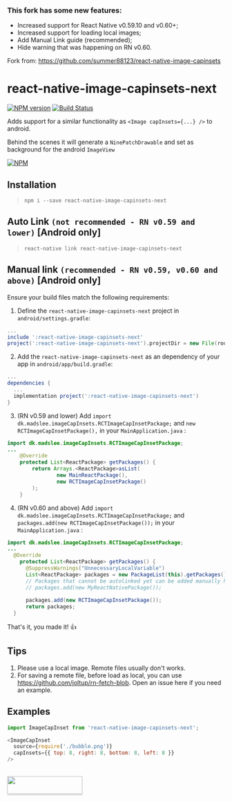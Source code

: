### This fork has some new features:
- Increased support for React Native v0.59.10 and v0.60+;
- Increased support for loading local images;
- Add Manual Link guide (recommended);
- Hide warning that was happening on RN v0.60.

Fork from: https://github.com/summer88123/react-native-image-capinsets

# react-native-image-capinsets-next

[![NPM version](https://badge.fury.io/js/react-native-image-capinsets-next.svg)](http://badge.fury.io/js/react-native-image-capinsets-next)
[![Build Status](https://travis-ci.org/mayconmesquita/react-native-image-capinsets-next.svg?branch=master)](https://travis-ci.org/mayconmesquita/react-native-image-capinsets-next)

Adds support for a similar functionality as `<Image capInsets={...} />` to android.

Behind the scenes it will generate a `NinePatchDrawable` and set as background for the android `ImageView`

[![NPM](https://nodei.co/npm/react-native-image-capinsets-next.png?downloads=true)](https://nodei.co/npm/iconerator-next/)

## Installation

> `npm i --save react-native-image-capinsets-next`


## Auto Link `(not recommended - RN v0.59 and lower)` [Android only]
> `react-native link react-native-image-capinsets-next`

## Manual link `(recommended - RN v0.59, v0.60 and above)` [Android only]

Ensure your build files match the following requirements:
1. Define the `react-native-image-capinsets-next` project in `android/settings.gradle`:

```groovy
...
include ':react-native-image-capinsets-next'
project(':react-native-image-capinsets-next').projectDir = new File(rootProject.projectDir, '../node_modules/react-native-image-capinsets/android')
```

2. Add the `react-native-image-capinsets-next` as an dependency of your app in `android/app/build.gradle`:

```groovy
...
dependencies {
  ...
  implementation project(':react-native-image-capinsets-next')
}
```

3. (RN v0.59 and lower) Add `import dk.madslee.imageCapInsets.RCTImageCapInsetPackage;` and `new RCTImageCapInsetPackage(),` in your `MainApplication.java` :

```java
import dk.madslee.imageCapInsets.RCTImageCapInsetPackage;
...
    @Override
    protected List<ReactPackage> getPackages() {
        return Arrays.<ReactPackage>asList(
                new MainReactPackage(),
                new RCTImageCapInsetPackage()
        );
    }
```

4. (RN v0.60 and above) Add `import dk.madslee.imageCapInsets.RCTImageCapInsetPackage;` and `packages.add(new RCTImageCapInsetPackage());` in your `MainApplication.java` :

```java
import dk.madslee.imageCapInsets.RCTImageCapInsetPackage;
...
  @Override
    protected List<ReactPackage> getPackages() {
      @SuppressWarnings("UnnecessaryLocalVariable")
      List<ReactPackage> packages = new PackageList(this).getPackages();
      // Packages that cannot be autolinked yet can be added manually here, for example:
      // packages.add(new MyReactNativePackage());
      
      packages.add(new RCTImageCapInsetPackage());
      return packages;
  }
```

That's it, you made it! :+1:

## Tips
1. Please use a local image. Remote files usually don't works.
2. For saving a remote file, before load as local, you can use https://github.com/joltup/rn-fetch-blob. Open an issue here if you need an example.

## Examples

```javascript
import ImageCapInset from 'react-native-image-capinsets-next';

<ImageCapInset
  source={require('./bubble.png')}
  capInsets={{ top: 8, right: 8, bottom: 8, left: 8 }}
/>
```

<br/>
<a href="https://www.buymeacoffee.com/mayconmesquita"><img src="https://www.buymeacoffee.com/assets/img/custom_images/orange_img.png" style="height: 41px !important;width: 174px !important;box-shadow: 0px 3px 2px 0px rgba(190, 190, 190, 0.5) !important;-webkit-box-shadow: 0px 3px 2px 0px rgba(190, 190, 190, 0.5) !important;"  target="_blank"></a>
<br/><br/>
